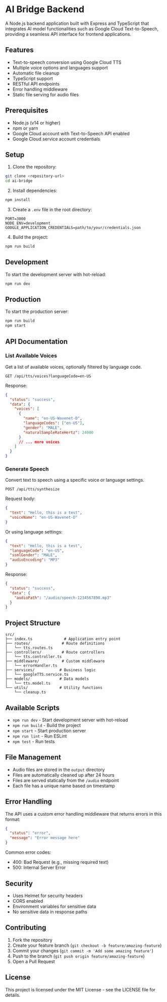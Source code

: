# AI Bridge Backend

A Node.js backend application built with Express and TypeScript that integrates AI model functionalities such as Google Cloud Text-to-Speech, providing a seamless API interface for frontend applications.

## Features

- Text-to-speech conversion using Google Cloud TTS
- Multiple voice options and languages support
- Automatic file cleanup
- TypeScript support
- RESTful API endpoints
- Error handling middleware
- Static file serving for audio files

## Prerequisites

- Node.js (v14 or higher)
- npm or yarn
- Google Cloud account with Text-to-Speech API enabled
- Google Cloud service account credentials

## Setup

1. Clone the repository:

```bash
git clone <repository-url>
cd ai-bridge
```

2. Install dependencies:

```bash
npm install
```

3. Create a `.env` file in the root directory:

```env
PORT=3000
NODE_ENV=development
GOOGLE_APPLICATION_CREDENTIALS=path/to/your/credentials.json
```

4. Build the project:

```bash
npm run build
```

## Development

To start the development server with hot-reload:

```bash
npm run dev
```

## Production

To start the production server:

```bash
npm run build
npm start
```

## API Documentation

### List Available Voices

Get a list of available voices, optionally filtered by language code.

```http
GET /api/tts/voices?languageCode=en-US
```

Response:

```json
{
  "status": "success",
  "data": {
    "voices": [
      {
        "name": "en-US-Wavenet-D",
        "languageCodes": ["en-US"],
        "gender": "MALE",
        "naturalSampleRateHertz": 24000
      }
      // ... more voices
    ]
  }
}
```

### Generate Speech

Convert text to speech using a specific voice or language settings.

```http
POST /api/tts/synthesize
```

Request body:

```json
{
  "text": "Hello, this is a test",
  "voiceName": "en-US-Wavenet-D"
}
```

Or using language settings:

```json
{
  "text": "Hello, this is a test",
  "languageCode": "en-US",
  "ssmlGender": "MALE",
  "audioEncoding": "MP3"
}
```

Response:

```json
{
  "status": "success",
  "data": {
    "audioPath": "/audio/speech-1234567890.mp3"
  }
}
```

## Project Structure

```
src/
├── index.ts              # Application entry point
├── routes/              # Route definitions
│   └── tts.routes.ts
├── controllers/         # Route controllers
│   └── tts.controller.ts
├── middleware/          # Custom middleware
│   └── errorHandler.ts
├── services/           # Business logic
│   └── googleTTS.service.ts
├── models/             # Data models
│   └── tts.model.ts
└── utils/              # Utility functions
    └── cleanup.ts
```

## Available Scripts

- `npm run dev` - Start development server with hot-reload
- `npm run build` - Build the project
- `npm start` - Start production server
- `npm run lint` - Run ESLint
- `npm test` - Run tests

## File Management

- Audio files are stored in the `output` directory
- Files are automatically cleaned up after 24 hours
- Files are served statically from the `/audio` endpoint
- Each file has a unique name based on timestamp

## Error Handling

The API uses a custom error handling middleware that returns errors in this format:

```json
{
  "status": "error",
  "message": "Error message here"
}
```

Common error codes:

- 400: Bad Request (e.g., missing required text)
- 500: Internal Server Error

## Security

- Uses Helmet for security headers
- CORS enabled
- Environment variables for sensitive data
- No sensitive data in response paths

## Contributing

1. Fork the repository
2. Create your feature branch (`git checkout -b feature/amazing-feature`)
3. Commit your changes (`git commit -m 'Add some amazing feature'`)
4. Push to the branch (`git push origin feature/amazing-feature`)
5. Open a Pull Request

## License

This project is licensed under the MIT License - see the LICENSE file for details.
